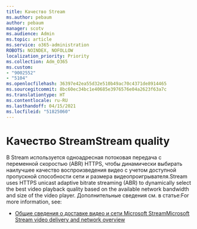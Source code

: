 ```yaml
---
title: Качество Stream
ms.author: pebaum
author: pebaum
manager: scotv
ms.audience: Admin
ms.topic: article
ms.service: o365-administration
ROBOTS: NOINDEX, NOFOLLOW
localization_priority: Priority
ms.collection: Adm_O365
ms.custom:
- "9002552"
- "5104"
ms.openlocfilehash: 36397e42ea55d32e510b49ac70c4371de8914465
ms.sourcegitcommit: 8bc60ec34bc1e40685e3976576e04a2623f63a7c
ms.translationtype: HT
ms.contentlocale: ru-RU
ms.lasthandoff: 04/15/2021
ms.locfileid: "51825060"
---
```

# <a name="stream-quality"></a><span data-ttu-id="92c7a-102">Качество Stream</span><span class="sxs-lookup"><span data-stu-id="92c7a-102">Stream quality</span></span>

<span data-ttu-id="92c7a-103">В Stream используется одноадресная потоковая передача с переменной скоростью (ABR) HTTPS, чтобы динамически выбирать наилучшее качество воспроизведения видео с учетом доступной пропускной способности сети и размера видеопроигрывателя.</span><span class="sxs-lookup"><span data-stu-id="92c7a-103">Stream uses HTTPS unicast adaptive bitrate streaming (ABR) to dynamically select the best video playback quality based on the available network bandwidth and size of the video player.</span></span> <span data-ttu-id="92c7a-104">Дополнительные сведения см. в статье:</span><span class="sxs-lookup"><span data-stu-id="92c7a-104">For more information, see:</span></span>

- [<span data-ttu-id="92c7a-105">Общие сведения о доставке видео и сети Microsoft Stream</span><span class="sxs-lookup"><span data-stu-id="92c7a-105">Microsoft Stream video delivery and network overview</span></span>](https://docs.microsoft.com/stream/network-overview)

